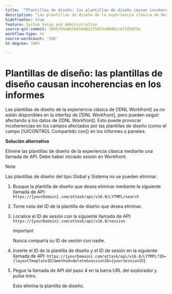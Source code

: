```yaml
---
title: '“Plantillas de diseño: las plantillas de diseño causan incoherencias en los informes”'
description: “Las plantillas de diseño de la experiencia clásica de Workfront ya no están disponibles en la interfaz de Workfront, pero pueden afectar a los datos de Workfront. Esto puede causar incoherencias en los campos afectados por las plantillas de diseño (como el campo Compartido con) en los informes o paneles”.
hidefromtoc: true
feature: System Setup and Administration
source-git-commit: 3845794a0b1b610d821f5653c06d0cce77d58f2e
workflow-type: ht
source-wordcount: '192'
ht-degree: 100%

---
```



# Plantillas de diseño: las plantillas de diseño causan incoherencias en los informes

Las plantillas de diseño de la experiencia clásica de [!DNL Workfront] ya no están disponibles en la interfaz de [!DNL Workfront], pero pueden seguir afectando a los datos de [!DNL Workfront]. Esto puede provocar incoherencias en los campos afectados por las plantillas de diseño (como el campo [!UICONTROL Compartido con]) en los informes o paneles.

**Solución alternativa**

Elimine las plantillas de diseño de la experiencia clásica mediante una llamada de API. Debe haber iniciado sesión en Workfront.

>[!NOTE]
>
>Las plantillas de diseño del tipo Global y Sistema no se pueden eliminar.

1. Busque la plantilla de diseño que desea eliminar mediante la siguiente llamada de API:
   `https://{yourDomain}.com/attask/api/v16.0/LYTMPL/search`
1. Tome nota del ID de la plantilla de diseño que desea eliminar.
1. Localice el ID de sesión con la siguiente llamada de API:
   `https://{yourDomain}.com/attask/api/v16.0/session`

   >[!IMPORTANT]
   >
   >Nunca comparta su ID de sesión con nadie.

1. Inserte el ID de la plantilla de diseño y el ID de sesión en la siguiente llamada de API:
   `https://{yourDomain}.com/attask/api/v16.0/LYTMPL?ID={layoutTemplateID}&method=delete&sessionID={yourSessionID}`
1. Pegue la llamada de API del paso 4 en la barra URL del explorador y pulse Intro.

   Esto elimina la plantilla de diseño.

